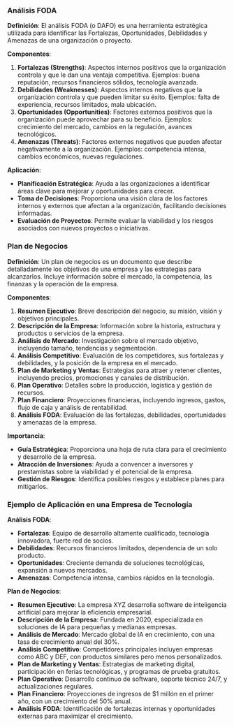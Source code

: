 ### Análisis FODA

**Definición**: El análisis FODA (o DAFO) es una herramienta estratégica utilizada para identificar las Fortalezas, Oportunidades, Debilidades y Amenazas de una organización o proyecto.

**Componentes**:
1. **Fortalezas (Strengths)**: Aspectos internos positivos que la organización controla y que le dan una ventaja competitiva. Ejemplos: buena reputación, recursos financieros sólidos, tecnología avanzada.
2. **Debilidades (Weaknesses)**: Aspectos internos negativos que la organización controla y que pueden limitar su éxito. Ejemplos: falta de experiencia, recursos limitados, mala ubicación.
3. **Oportunidades (Opportunities)**: Factores externos positivos que la organización puede aprovechar para su beneficio. Ejemplos: crecimiento del mercado, cambios en la regulación, avances tecnológicos.
4. **Amenazas (Threats)**: Factores externos negativos que pueden afectar negativamente a la organización. Ejemplos: competencia intensa, cambios económicos, nuevas regulaciones.

**Aplicación**:
- **Planificación Estratégica**: Ayuda a las organizaciones a identificar áreas clave para mejorar y oportunidades para crecer.
- **Toma de Decisiones**: Proporciona una visión clara de los factores internos y externos que afectan a la organización, facilitando decisiones informadas.
- **Evaluación de Proyectos**: Permite evaluar la viabilidad y los riesgos asociados con nuevos proyectos o iniciativas.
### Plan de Negocios

**Definición**: Un plan de negocios es un documento que describe detalladamente los objetivos de una empresa y las estrategias para alcanzarlos. Incluye información sobre el mercado, la competencia, las finanzas y la operación de la empresa.

**Componentes**:
1. **Resumen Ejecutivo**: Breve descripción del negocio, su misión, visión y objetivos principales.
2. **Descripción de la Empresa**: Información sobre la historia, estructura y productos o servicios de la empresa.
3. **Análisis de Mercado**: Investigación sobre el mercado objetivo, incluyendo tamaño, tendencias y segmentación.
4. **Análisis Competitivo**: Evaluación de los competidores, sus fortalezas y debilidades, y la posición de la empresa en el mercado.
5. **Plan de Marketing y Ventas**: Estrategias para atraer y retener clientes, incluyendo precios, promociones y canales de distribución.
6. **Plan Operativo**: Detalles sobre la producción, logística y gestión de recursos.
7. **Plan Financiero**: Proyecciones financieras, incluyendo ingresos, gastos, flujo de caja y análisis de rentabilidad.
8. **Análisis FODA**: Evaluación de las fortalezas, debilidades, oportunidades y amenazas de la empresa.

**Importancia**:
- **Guía Estratégica**: Proporciona una hoja de ruta clara para el crecimiento y desarrollo de la empresa.
- **Atracción de Inversiones**: Ayuda a convencer a inversores y prestamistas sobre la viabilidad y el potencial de la empresa.
- **Gestión de Riesgos**: Identifica posibles riesgos y establece planes para mitigarlos.
### Ejemplo de Aplicación en una Empresa de Tecnología

**Análisis FODA**:
- **Fortalezas**: Equipo de desarrollo altamente cualificado, tecnología innovadora, fuerte red de socios.
- **Debilidades**: Recursos financieros limitados, dependencia de un solo producto.
- **Oportunidades**: Creciente demanda de soluciones tecnológicas, expansión a nuevos mercados.
- **Amenazas**: Competencia intensa, cambios rápidos en la tecnología.

**Plan de Negocios**:
- **Resumen Ejecutivo**: La empresa XYZ desarrolla software de inteligencia artificial para mejorar la eficiencia empresarial.
- **Descripción de la Empresa**: Fundada en 2020, especializada en soluciones de IA para pequeñas y medianas empresas.
- **Análisis de Mercado**: Mercado global de IA en crecimiento, con una tasa de crecimiento anual del 30%.
- **Análisis Competitivo**: Competidores principales incluyen empresas como ABC y DEF, con productos similares pero menos personalizados.
- **Plan de Marketing y Ventas**: Estrategias de marketing digital, participación en ferias tecnológicas, y programas de prueba gratuitos.
- **Plan Operativo**: Desarrollo continuo de software, soporte técnico 24/7, y actualizaciones regulares.
- **Plan Financiero**: Proyecciones de ingresos de $1 millón en el primer año, con un crecimiento del 50% anual.
- **Análisis FODA**: Identificación de fortalezas internas y oportunidades externas para maximizar el crecimiento.